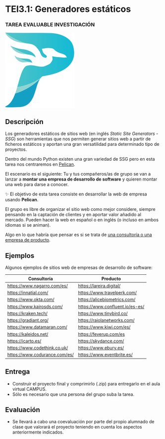 # TEI3.1: Generadores estáticos

### TAREA EVALUABLE INVESTIGACIÓN

![Pelican Logo](images/pelican-logo.svg)

## Descripción

Los generadores estáticos de sitios web (en inglés _Static Site Generators - SSG_) son herramientas que nos permiten generar sitios web a partir de ficheros estáticos y aportan una gran versatilidad para determinado tipo de proyectos.

Dentro del mundo Python existen una gran variedad de SSG pero en esta tarea nos centraremos en [Pelican](https://getpelican.com/).

El escenario es el siguiente: Tu y tus compañeros/as de grupo se van a lanzar a **montar una empresa de desarrollo de software** y quieren montar una web para darse a conocer.

✨ El objetivo de esta tarea consiste en desarrollar la web de empresa usando **Pelican**.

El grupo es libre de organizar el sitio web como mejor considere, siempre pensando en la captación de clientes y en aportar valor añadido al mercado. Pueden hacer la web en español o en inglés (o incluso en ambos idiomas si se animan).

Algo en lo que habría que pensar es si se trata de [una consultoría o una empresa de producto](https://www.somosbinarios.es/trabajar-en-consultoria-vs-trabajar-en-empresa-de-producto/).

## Ejemplos

Algunos ejemplos de sitios web de empresas de desarrollo de software:

| Consultoría                   | Producto                        |
| ----------------------------- | ------------------------------- |
| https://www.nagarro.com/es/   | https://lareira.digital/        |
| https://innatial.com/         | https://www.travelperk.com/     |
| https://www.okta.com/         | https://alicebiometrics.com/    |
| https://www.kairosds.com/     | https://www.confluent.io/es-es/ |
| https://kraken.tech/          | https://www.tinybird.co/        |
| https://gradiant.org/         | https://raiolanetworks.com/     |
| https://www.datamaran.com/    | https://www.kiwi.com/es/        |
| https://kaleidos.net/         | https://feverup.com/es          |
| https://icarto.es/            | https://skydance.com/           |
| https://www.codethink.co.uk/  | https://www.ebury.es/           |
| https://www.codurance.com/es/ | https://www.eventbrite.es/      |

## Entrega

- Construir el proyecto final y comprimirlo (.zip) para entregarlo en el aula virtual CAMPUS.
- Sólo es necesario que una persona del grupo suba la tarea.

## Evaluación

- Se llevará a cabo una coevaluación por parte del propio alumnado de clase que valorará el proyecto teniendo en cuenta los aspectos anteriormente indicados.
